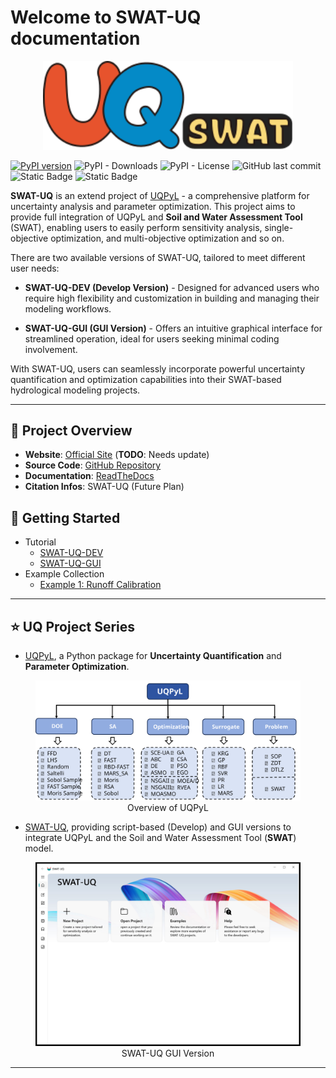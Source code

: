 # Welcome to SWAT-UQ documentation

<p align="center"><img src="./pic/SWAT-UQ.svg" width="400"/></p>

[![PyPI version](https://badge.fury.io/py/swatuq.svg)](https://badge.fury.io/py/swatuq) ![PyPI - Downloads](https://img.shields.io/pypi/dm/swatuq) ![PyPI - License](https://img.shields.io/pypi/l/swatuq) ![GitHub last commit](https://img.shields.io/github/last-commit/smasky/SWAT-UQ) ![Static Badge](https://img.shields.io/badge/Author-wmtSky-orange) ![Static Badge](https://img.shields.io/badge/Contact-wmtsmasky%40gmail.com-blue)

**SWAT-UQ** is an extend project of [UQPyL](https://github.com/smasky/UQPyL) - a comprehensive platform for uncertainty analysis and parameter optimization. This project aims to provide full integration of UQPyL and **Soil and Water Assessment Tool** (SWAT), enabling users to easily perform sensitivity analysis, single-objective optimization, and multi-objective optimization and so on. 

There are two available versions of SWAT-UQ, tailored to meet different user needs:

 - **SWAT-UQ-DEV (Develop Version)** - Designed for advanced users who require high flexibility and customization in building and managing their modeling workflows.

 - **SWAT-UQ-GUI (GUI Version)** - Offers an intuitive graphical interface for streamlined operation, ideal for users seeking minimal coding involvement.

With SWAT-UQ, users can seamlessly incorporate powerful uncertainty quantification and optimization capabilities into their SWAT-based hydrological modeling projects.

---

## 🔗 Project Overview

- **Website**: [Official Site](http://www.uq-pyl.com) (**TODO**: Needs update)
- **Source Code**: [GitHub Repository](https://github.com/smasky/SWAT-UQ/)
- **Documentation**: [ReadTheDocs](https://swat-uq.readthedocs.io/en/latest/)
- **Citation Infos**: SWAT-UQ (Future Plan)

## 🚀 Getting Started

   -  Tutorial
      - [SWAT-UQ-DEV](swat_uq_dev.md)
      - [SWAT-UQ-GUI](swat_uq_gui.md)
   - Example Collection
      - [Example 1: Runoff Calibration](example_runoff_calibration.md)

---

## ⭐ UQ Project Series

- [UQPyL](https://github.com/smasky/UQPyL), a Python package for **Uncertainty Quantification** and **Parameter Optimization**.

<figure align="center">
  <img src="./pic/UQPyL_overview.svg" alt="UQPyL Overview" width="800"/>
  <figcaption>Overview of UQPyL</figcaption>
</figure>

- [SWAT-UQ](https://github.com/smasky/SWAT-UQ), providing script-based (Develop) and GUI versions to integrate UQPyL and the Soil and Water Assessment Tool (**SWAT**) model. 

<figure align="center">
  <img src="./pic/MainUI.jpg" alt="SWAT-UQ GUI Version" width="500"/>
  <figcaption>SWAT-UQ GUI Version</figcaption>
</figure>

---
